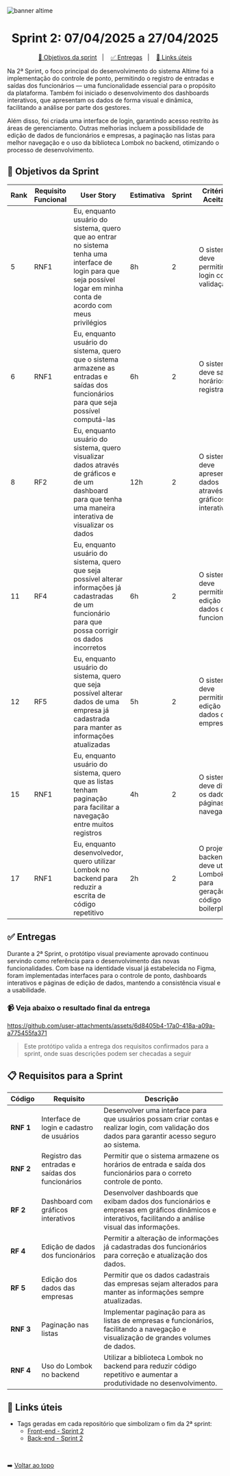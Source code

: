 ![banner altime](https://github.com/user-attachments/assets/67ebd3ee-6f1e-4ba8-83ea-7d849f34c1e8)

<div align="center">

</div>

<span id="topo">

<h1 align="center">Sprint 2: 07/04/2025 a 27/04/2025</h1>

<p align="center">
    <a href="#objetivos">🎯 Objetivos da sprint</a> &nbsp |&nbsp &nbsp
    <a href="#entregas">✅ Entregas</a> &nbsp |&nbsp &nbsp
    <a href="#links">🔗 Links úteis</a>
</p>

Na 2ª Sprint, o foco principal do desenvolvimento do sistema Altime foi a implementação do controle de ponto, permitindo o registro de entradas e saídas dos funcionários — uma funcionalidade essencial para o propósito da plataforma. Também foi iniciado o desenvolvimento dos dashboards interativos, que apresentam os dados de forma visual e dinâmica, facilitando a análise por parte dos gestores.

Além disso, foi criada uma interface de login, garantindo acesso restrito às áreas de gerenciamento. Outras melhorias incluem a possibilidade de edição de dados de funcionários e empresas, a paginação nas listas para melhor navegação e o uso da biblioteca Lombok no backend, otimizando o processo de desenvolvimento.

<span id="objetivos">

## 🎯 Objetivos da Sprint

| Rank | Requisito Funcional | User Story | Estimativa | Sprint | Critério de Aceitação |
|------|---------------------|------------|------------|--------|----------------------|
| 5    | RNF1                | Eu, enquanto usuário do sistema, quero que ao entrar no sistema tenha uma interface de login para que seja possível logar em minha conta de acordo com meus privilégios | 8h | 2 | O sistema deve permitir login com validação. |
| 6    | RNF1                | Eu, enquanto usuário do sistema, quero que o sistema armazene as entradas e saídas dos funcionários para que seja possível computá-las | 6h | 2 | O sistema deve salvar horários registrados. |
| 8    | RF2                 | Eu, enquanto usuário do sistema, quero visualizar dados através de gráficos e de um dashboard para que tenha uma maneira interativa de visualizar os dados | 12h | 2 | O sistema deve apresentar dados através de gráficos interativos. |
| 11   | RF4                 | Eu, enquanto usuário do sistema, quero que seja possível alterar informações já cadastradas de um funcionário para que possa corrigir os dados incorretos | 6h | 2 | O sistema deve permitir a edição de dados dos funcionários. |
| 12   | RF5                 | Eu, enquanto usuário do sistema, quero que seja possível alterar dados de uma empresa já cadastrada para manter as informações atualizadas | 5h | 2 | O sistema deve permitir a edição dos dados das empresas. |
| 15   | RNF1                | Eu, enquanto usuário do sistema, quero que as listas tenham paginação para facilitar a navegação entre muitos registros | 4h | 2 | O sistema deve dividir os dados em páginas com navegação. |
| 17   | RNF1                | Eu, enquanto desenvolvedor, quero utilizar Lombok no backend para reduzir a escrita de código repetitivo | 2h | 2 | O projeto backend deve utilizar Lombok para geração de código boilerplate. |


<span id="entregas">

## ✅ Entregas

Durante a 2ª Sprint, o protótipo visual previamente aprovado continuou servindo como referência para o desenvolvimento das novas funcionalidades. Com base na identidade visual já estabelecida no Figma, foram implementadas interfaces para o controle de ponto, dashboards interativos e páginas de edição de dados, mantendo a consistência visual e a usabilidade. 

### 📹 Veja abaixo o resultado final da entrega

https://github.com/user-attachments/assets/6d8405b4-17a0-418a-a09a-a775455fa371

> Este protótipo valida a entrega dos requisitos confirmados para a sprint, onde suas descrições podem ser checadas a seguir

<span id="requisitos">

## 📋 Requisitos para a Sprint

| Código   | Requisito                                           | Descrição |
|----------|----------------------------------------------------|-----------|
| **RNF 1** | Interface de login e cadastro de usuários          | Desenvolver uma interface para que usuários possam criar contas e realizar login, com validação dos dados para garantir acesso seguro ao sistema. |
| **RNF 2** | Registro das entradas e saídas dos funcionários    | Permitir que o sistema armazene os horários de entrada e saída dos funcionários para o correto controle de ponto. |
| **RF 2**  | Dashboard com gráficos interativos                  | Desenvolver dashboards que exibam dados dos funcionários e empresas em gráficos dinâmicos e interativos, facilitando a análise visual das informações. |
| **RF 4**  | Edição de dados dos funcionários                    | Permitir a alteração de informações já cadastradas dos funcionários para correção e atualização dos dados. |
| **RF 5**  | Edição dos dados das empresas                        | Permitir que os dados cadastrais das empresas sejam alterados para manter as informações sempre atualizadas. |
| **RNF 3** | Paginação nas listas                                 | Implementar paginação para as listas de empresas e funcionários, facilitando a navegação e visualização de grandes volumes de dados. |
| **RNF 4** | Uso do Lombok no backend                             | Utilizar a biblioteca Lombok no backend para reduzir código repetitivo e aumentar a produtividade no desenvolvimento. |

<span id="links">

## 🔗 Links úteis

- Tags geradas em cada repositório que simbolizam o fim da 2ª sprint:
  - [Front-end - Sprint 2](https://github.com/DenariusData/DenariusData-Front/tree/Sprint-2)
  - [Back-end - Sprint 2](https://github.com/DenariusData/DenariusData-Back/tree/Sprint-2)

<br>

➡️ [Voltar ao topo](#topo)

</span>
